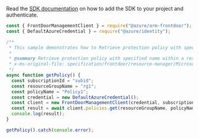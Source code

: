 Read the [SDK documentation](https://github.com/Azure/azure-sdk-for-js/blob/%40azure%2Farm-frontdoor_5.0.1/sdk/frontdoor/arm-frontdoor/README.md) on how to add the SDK to your project and authenticate.

```javascript
const { FrontDoorManagementClient } = require("@azure/arm-frontdoor");
const { DefaultAzureCredential } = require("@azure/identity");

/**
 * This sample demonstrates how to Retrieve protection policy with specified name within a resource group.
 *
 * @summary Retrieve protection policy with specified name within a resource group.
 * x-ms-original-file: specification/frontdoor/resource-manager/Microsoft.Network/stable/2020-11-01/examples/WafPolicyGet.json
 */
async function getPolicy() {
  const subscriptionId = "subid";
  const resourceGroupName = "rg1";
  const policyName = "Policy1";
  const credential = new DefaultAzureCredential();
  const client = new FrontDoorManagementClient(credential, subscriptionId);
  const result = await client.policies.get(resourceGroupName, policyName);
  console.log(result);
}

getPolicy().catch(console.error);
```
